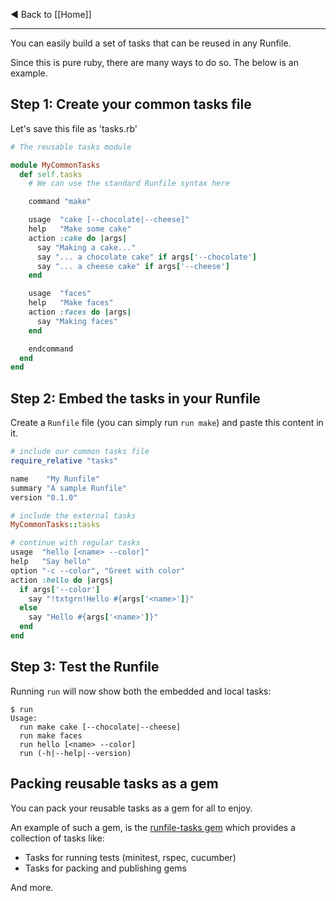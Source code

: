◄ Back to [[Home]]

-----

You can easily build a set of tasks that can be reused in any Runfile.

Since this is pure ruby, there are many ways to do so. The below is 
an example.

## Step 1: Create your common tasks file

Let's save this file as 'tasks.rb'

```ruby
# The reusable tasks module

module MyCommonTasks
  def self.tasks
    # We can use the standard Runfile syntax here

    command "make"

    usage  "cake [--chocolate|--cheese]"
    help   "Make some cake"
    action :cake do |args|
      say "Making a cake..."
      say "... a chocolate cake" if args['--chocolate']
      say "... a cheese cake" if args['--cheese']
    end

    usage  "faces"
    help   "Make faces"
    action :faces do |args|
      say "Making faces"
    end

    endcommand
  end
end
```

## Step 2: Embed the tasks in your Runfile

Create a `Runfile` file (you can simply run `run make`) and paste this
content in it.

```ruby
# include our common tasks file
require_relative "tasks"

name    "My Runfile"
summary "A sample Runfile"
version "0.1.0"

# include the external tasks
MyCommonTasks::tasks

# continue with regular tasks
usage  "hello [<name> --color]"
help   "Say hello"
option "-c --color", "Greet with color"
action :hello do |args|
  if args['--color']
    say "!txtgrn!Hello #{args['<name>']}"
  else
    say "Hello #{args['<name>']}"
  end
end
```

## Step 3: Test the Runfile

Running `run` will now show both the embedded and local tasks:

```
$ run
Usage:
  run make cake [--chocolate|--cheese]
  run make faces
  run hello [<name> --color]
  run (-h|--help|--version)
```

## Packing reusable tasks as a gem

You can pack your reusable tasks as a gem for all to enjoy.

An example of such a gem, is the 
[runfile-tasks gem](https://github.com/DannyBen/runfile-tasks)
which provides a collection of tasks like:

- Tasks for running tests (minitest, rspec, cucumber)
- Tasks for packing and publishing gems

And more.



